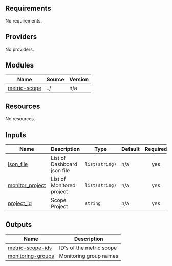 ## Requirements

No requirements.

## Providers

No providers.

## Modules

| Name | Source | Version |
|------|--------|---------|
| <a name="module_metric-scope"></a> [metric-scope](#module\_metric-scope) | ../ | n/a |

## Resources

No resources.

## Inputs

| Name | Description | Type | Default | Required |
|------|-------------|------|---------|:--------:|
| <a name="input_json_file"></a> [json\_file](#input\_json\_file) | List of Dashboard json file | `list(string)` | n/a | yes |
| <a name="input_monitor_project"></a> [monitor\_project](#input\_monitor\_project) | List of Monitored project | `list(string)` | n/a | yes |
| <a name="input_project_id"></a> [project\_id](#input\_project\_id) | Scope Project | `string` | n/a | yes |

## Outputs

| Name | Description |
|------|-------------|
| <a name="output_metric-scope-ids"></a> [metric-scope-ids](#output\_metric-scope-ids) | ID's of the metric scope |
| <a name="output_monitoring-groups"></a> [monitoring-groups](#output\_monitoring-groups) | Monitoring group names |
